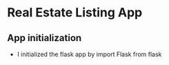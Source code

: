 # Real Estate Listing App

## App initialization
* I initialized the flask app by import Flask from flask
